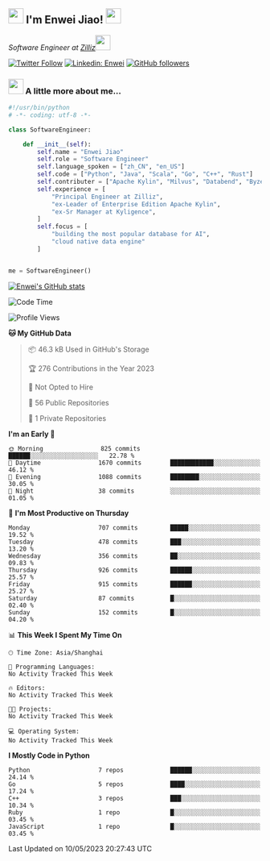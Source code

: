 <h2><img src="https://emojis.slackmojis.com/emojis/images/1531849430/4246/blob-sunglasses.gif?1531849430" width="30"/> I'm  Enwei Jiao! <img src="https://media.giphy.com/media/juBt25nT1KGys/giphy.gif" width=30> </h2>
<!-- <img align='right' src="https://media.giphy.com/media/M9gbBd9nbDrOTu1Mqx/giphy.gif" width="230"> -->
<p><em>Software Engineer at <a href="https://zilliz.com/">Zilliz</a><img src="https://media.giphy.com/media/WUlplcMpOCEmTGBtBW/giphy.gif" width="30"></em></p>

[![Twitter Follow](https://img.shields.io/twitter/follow/misteranmol?label=Follow)](https://twitter.com/intent/follow?screen_name=EnweiJiao)
[![Linkedin: Enwei](https://img.shields.io/badge/-enwei-blue?style=&logo=Linkedin&logoColor=white&link=https://www.linkedin.com/in/enwei-jiao-41192a97)](https://www.linkedin.com/in/enwei-jiao-41192a97/)
[![GitHub followers](https://img.shields.io/github/followers/jiaoew1991?label=Follow&style=social)](https://github.com/jiaoew1991)


### <img src="https://media.giphy.com/media/VgCDAzcKvsR6OM0uWg/giphy.gif" width="30"> A little more about me...  

```python
#!/usr/bin/python
# -*- coding: utf-8 -*-

class SoftwareEngineer:

    def __init__(self):
        self.name = "Enwei Jiao"
        self.role = "Software Engineer"
        self.language_spoken = ["zh_CN", "en_US"]
        self.code = ["Python", "Java", "Scala", "Go", "C++", "Rust"]
        self.contributer = ["Apache Kylin", "Milvus", "Databend", "Byzer-Lang"]
        self.experience = [
            "Principal Engineer at Zilliz",
            "ex-Leader of Enterprise Edition Apache Kylin",
            "ex-Sr Manager at Kyligence",
        ]
        self.focus = [
            "building the most popular database for AI",
            "cloud native data engine"
        ]


me = SoftwareEngineer()
```

[![Enwei's GitHub stats](https://github-readme-stats.vercel.app/api?username=jiaoew1991&count_private=true&show_icons=true)](https://github.com/jiaoew1991/jiaoew1991)

<!-- [![Top Langs](https://github-readme-stats.vercel.app/api/top-langs/?username=jiaoew1991&layout=compact)](https://github.com/jiaoew1991/jiaoew1991) -->

<!--START_SECTION:waka-->
![Code Time](http://img.shields.io/badge/Code%20Time-635%20hrs%2053%20mins-blue)

![Profile Views](http://img.shields.io/badge/Profile%20Views-3-blue)

**🐱 My GitHub Data** 

> 📦 46.3 kB Used in GitHub's Storage 
 > 
> 🏆 276 Contributions in the Year 2023
 > 
> 🚫 Not Opted to Hire
 > 
> 📜 56 Public Repositories 
 > 
> 🔑 1 Private Repositories 
 > 
**I'm an Early 🐤** 

```text
🌞 Morning                825 commits         ██████░░░░░░░░░░░░░░░░░░░   22.78 % 
🌆 Daytime                1670 commits        ████████████░░░░░░░░░░░░░   46.12 % 
🌃 Evening                1088 commits        ████████░░░░░░░░░░░░░░░░░   30.05 % 
🌙 Night                  38 commits          ░░░░░░░░░░░░░░░░░░░░░░░░░   01.05 % 
```
📅 **I'm Most Productive on Thursday** 

```text
Monday                   707 commits         █████░░░░░░░░░░░░░░░░░░░░   19.52 % 
Tuesday                  478 commits         ███░░░░░░░░░░░░░░░░░░░░░░   13.20 % 
Wednesday                356 commits         ██░░░░░░░░░░░░░░░░░░░░░░░   09.83 % 
Thursday                 926 commits         ██████░░░░░░░░░░░░░░░░░░░   25.57 % 
Friday                   915 commits         ██████░░░░░░░░░░░░░░░░░░░   25.27 % 
Saturday                 87 commits          █░░░░░░░░░░░░░░░░░░░░░░░░   02.40 % 
Sunday                   152 commits         █░░░░░░░░░░░░░░░░░░░░░░░░   04.20 % 
```


📊 **This Week I Spent My Time On** 

```text
🕑︎ Time Zone: Asia/Shanghai

💬 Programming Languages: 
No Activity Tracked This Week

🔥 Editors: 
No Activity Tracked This Week

🐱‍💻 Projects: 
No Activity Tracked This Week

💻 Operating System: 
No Activity Tracked This Week
```

**I Mostly Code in Python** 

```text
Python                   7 repos             ██████░░░░░░░░░░░░░░░░░░░   24.14 % 
Go                       5 repos             ████░░░░░░░░░░░░░░░░░░░░░   17.24 % 
C++                      3 repos             ███░░░░░░░░░░░░░░░░░░░░░░   10.34 % 
Ruby                     1 repo              █░░░░░░░░░░░░░░░░░░░░░░░░   03.45 % 
JavaScript               1 repo              █░░░░░░░░░░░░░░░░░░░░░░░░   03.45 % 
```




 Last Updated on 10/05/2023 20:27:43 UTC
<!--END_SECTION:waka-->
